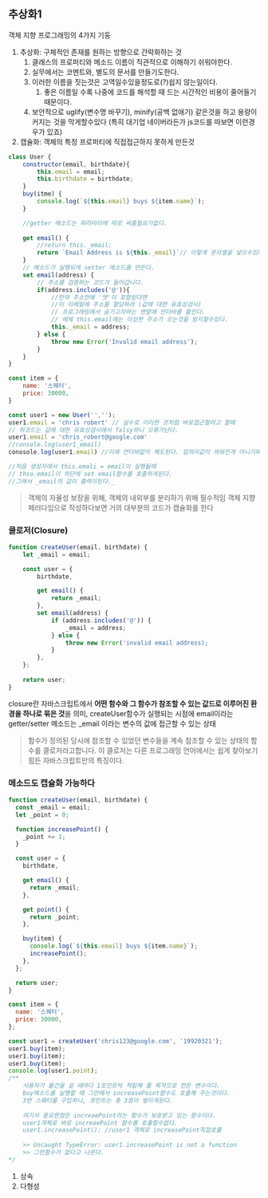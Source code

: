 ## 추상화1
객체 지향 프로그래밍의 4가지 기둥
1. 추상화: 구체적인 존재를 원하는 방향으로 간략화하는 것
	1. 클래스의 프로퍼티와 메소드 이름이 직관적으로 이해하기 쉬워야한다.
	2. 실무에서는 코멘트와, 별도의 문서를 만들기도한다.
	3. 이러한 이름을 짓는것은 고역일수있을정도로(?)쉽지 않는일이다.
		1. 좋은 이름일 수록 나중에 코드를 해석할 때 드는 시간적인 비용이 줄어들기 때문이다.
	4. 보안적으로 uglify(변수명 바꾸기), minify(공백 없애기) 같은것을 하고 용량이 커지는 것을 막게할수있다 (특히 대기업 네이버라든가 js코드를 따보면 이런경우가 있죠)
2. 캡슐화: 객체의 특정 프로퍼티에 직접접근하지 못하게 만든것
```js
class User {
	constructor(email, birthdate){
		this.email = email;
		this.birthdate = birthdate;
	}
	buy(itme) {
		console.log(`${this.email} buys ${item.name}`);
	}

	//getter 메소드는 파라미터에 따로 써줄필요가없다.
	
	get email() {
		//return this._email;
		return `Email Address is ${this._email}`// 이렇게 문자열을 넣으수있다.
	}
	// 메소드가 실행되게 setter 메소드를 만든다.
	set email(address) {
		// 주소를 검증하는 코드가 들어갑니다.
		if(address.includes('@')){
			//만약 주소안에 '엣'이 포함된다면
			//이 이메일에 주소를 할당하라 (값에 대한 유효성검사)
			// 프로그래밍에서 숨기고자하는 맨앞에 언더바를 붙인다.
			// 에제 this.email에는 이상한 주소가 오는것을 방지할수있다.
			this._email = address;
		} else {
			throw new Error('Invalid email address');
		}
	}
}

const item = {
	name: '스웨터',
	price: 30000,
}

const user1 = new User('','');
user1.email = 'chris robert' // 실수로 이러한 것처럼 바로접근할려고 할때
// 위코드는 값에 대한 유효성검사에서 falsy하니 오류가난다.
user1.email = 'chris_robert@google.com'
//console.log(user1_email)
conosole.log(user1.email) //이제 언더바없이 해도된다. 임의이값이 씌워진게 아니기때문에

//처음 생성자에서 this.emali = email이 실행될때
// thso.email이 하단에 set email함수를 호출하게된다.
//그래서 _email의 값이 출력이된다._
```
> 객체의 자율성 보장을 위해, 객체의 내외부를 분리하기 위해 필수적임
> 객체 지향 페러다임으로 작성하다보면 거의 대부분의 코드가 캡슐화를 한다

### **클로저(Closure)**
```js
function createUser(email, birthdate) {
	let _email = email;

	const user = {
		birthdate,

		get email() {
			return _email;
		},
		set email(address) {
			if (address.includes('@')) {
				_email = address;
			} else {
				throw new Error('invalid email address);
			}
		},
	};
	
	return user;
}
```
closure란 자바스크립트에서 **어떤 함수와 그 함수가 참조할 수 있는 값드로 이루어진 환경을 하나로 묶은 것**을 의미, createUser함수가 실행되는 시점에 email이라는 getter/setter 메소드는 _email 이라는 변수의 값에 접근할 수 있는 상태
> 함수가 정의된 당시에 참조할 수 있었던 변수들을 계속 참조할 수 있는 상태의 함수를 클로저라고합니다. 이 클로저는 다른 프로그래밍 언어에서는 쉽게 찾아보기 힘든 자바스크립트만의 특징이다.

###  **메소드도 캡슐화 가능하다**
```js
function createUser(email, birthdate) {
  const _email = email;
  let _point = 0;

  function increasePoint() {
    _point += 1;
  }

  const user = {
    birthdate,

    get email() {
      return _email;
    },

    get point() {
      return _point;
    },

    buy(item) {
      console.log(`${this.email} buys ${item.name}`);
      increasePoint();
    },
  };

  return user;
}

const item = {
  name: '스웨터',
  price: 30000,
};

const user1 = createUser('chris123@google.com', '19920321');
user1.buy(item);
user1.buy(item);
user1.buy(item);
console.log(user1.point);
/**
	사용자가 물건을 살 때마다 1포인트씩 적립해 줄 목적으로 만든 변수이다.
	buy메소드를 실행할 때 그안에서 increasePoint함수도 호출해 주는것이다.
	3번 스웨터를 구입하니, 포인트는 총 3점이 쌓이게된다.
	
	여기서 중요한점은 increaePoint라는 함수가 보호받고 있는 함수이다.
	user1객체로 바로 increaePoint 함수를 호출할수없다.
	user1.increasePoint(); //user1 객체로 increasePoint직접호출
	
	>> Uncaught TypeError: user1.increasePoint is not a function
	>> 그런함수가 없다고 나온다.
*/

```
1. 상속
2. 다형성
